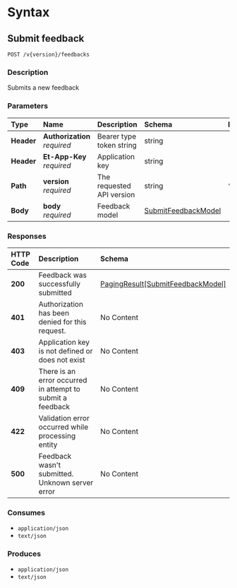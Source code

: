 # Syntax

## Submit feedback

```text
POST /v{version}/feedbacks
```

### Description

Submits a new feedback

### Parameters

| Type | Name | Description | Schema | Default |
| :--- | :--- | :--- | :--- | :--- |
| **Header** | **Authorization**   _required_ | Bearer type token string | string |  |
| **Header** | **Et-App-Key**   _required_ | Application key | string |  |
| **Path** | **version**   _required_ | The requested API version | string | `"1.0"` |
| **Body** | **body**   _required_ | Feedback model | [SubmitFeedbackModel](feedbacks_submitfeedback.md#submitfeedbackmodel) |  |

### Responses

| HTTP Code | Description | Schema |
| :--- | :--- | :--- |
| **200** | Feedback was successfully submitted | [PagingResult\[SubmitFeedbackModel\]](feedbacks_submitfeedback.md#pagingresult-submitfeedbackmodel) |
| **401** | Authorization has been denied for this request. | No Content |
| **403** | Application key is not defined or does not exist | No Content |
| **409** | There is an error occurred in attempt to submit a feedback | No Content |
| **422** | Validation error occurred while processing entity | No Content |
| **500** | Feedback wasn't submitted. Unknown server error | No Content |

### Consumes

* `application/json`
* `text/json`

### Produces

* `application/json`
* `text/json`


